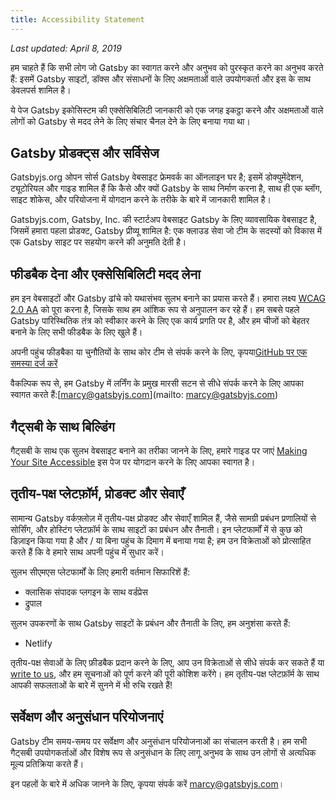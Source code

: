 ```yaml
---
title: Accessibility Statement
---
```


_Last updated: April 8, 2019_

हम चाहते हैं कि सभी लोग जो Gatsby का स्वागत करने और अनुभव को पुरस्कृत करने का अनुभव करते हैं: इसमें Gatsby साइटों, डॉक्स और संसाधनों के लिए अक्षमताओं वाले उपयोगकर्ता और इस के साथ डेवलपर्स शामिल है।

ये पेज Gatsby इकोसिस्टम की एक्सेसिबिलिटी जानकारी को एक जगह इकट्ठा करने और अक्षमताओं वाले लोगों को Gatsby से मदद लेने के लिए संचार चैनल देने के लिए बनाया गया था। 
## Gatsby प्रोडक्ट्स और सर्विसेज

Gatsbyjs.org ओपन सोर्स Gatsby वेबसाइट फ्रेमवर्क का ऑनलाइन घर है; इसमें डोक्युमेंदेशन, ट्यूटोरियल और गाइड शामिल हैं कि कैसे और क्यों Gatsby के साथ निर्माण करना है, साथ ही एक ब्लॉग, साइट शोकेस, और परियोजना में योगदान करने के तरीके के बारे में जानकारी शामिल है।

Gatsbyjs.com, Gatsby, Inc. की स्टार्टअप वेबसाइट Gatsby के लिए व्यावसायिक वेबसाइट है, जिसमें हमारा पहला प्रोडक्ट, Gatsby प्रीव्यू शामिल है: एक क्लाउड सेवा जो टीम के सदस्यों को विकास में एक Gatsby साइट पर सहयोग करने की अनुमति देती है।

## फीडबैक देना और एक्सेसिबिलिटी मदद लेना

हम इन वेबसाइटों और Gatsby ढांचे को यथासंभव सुलभ बनाने का प्रयास करते हैं। हमारा लक्ष्य [WCAG 2.0 AA](https://www.w3.org/TR/WCAG20/) को पूरा करना है, जिसके साथ हम आंशिक रूप से अनुपालन कर रहे हैं। हम सबसे पहले Gatsby पारिस्थितिक तंत्र को स्वीकार करने के लिए एक कार्य प्रगति पर है, और हम चीजों को बेहतर बनाने के लिए सभी फीडबैक के लिए खुले हैं।

अपनी पहुंच फीडबैका या चुनौतियों के साथ कोर टीम से संपर्क करने के लिए, कृपया[GitHub पर एक समस्या दर्ज करें](https://github.com/gatsbyjs/gatsby/issues/new/choose)

वैकल्पिक रूप से, हम Gatsby में लर्निंग के प्रमुख मारसी सटन से सीधे संपर्क करने के लिए आपका स्वागत करते हैं:[marcy@gatsbyjs.com](mailto: marcy@gatsbyjs.com)

## गैट्सबी के साथ बिल्डिंग

गैट्सबी के साथ एक सुलभ वेबसाइट बनाने का तरीका जानने के लिए, हमारे गाइड पर जाएं [Making Your Site Accessible](/docs/making-your-site-accessible/)  इस पेज पर योगदान करने के लिए आपका स्वागत है।

## तृतीय-पक्ष प्लेटफ़ॉर्म, प्रोडक्ट और सेवाएँ

सामान्य Gatsby वर्कफ़्लोज़ में तृतीय-पक्ष प्रोडक्ट और सेवाएँ शामिल हैं, जैसे सामग्री प्रबंधन प्रणालियों से सोर्सिंग, और होस्टिंग प्लेटफ़ॉर्म के साथ साइटों का प्रबंधन और तैनाती। इन प्लेटफार्मों में से कुछ को डिज़ाइन किया गया है और / या बिना पहुंच के दिमाग में बनाया गया है; हम उन विक्रेताओं को प्रोत्साहित करते हैं कि वे हमारे साथ अपनी पहुंच में सुधार करें।

सुलभ सीएमएस प्लेटफार्मों के लिए हमारी वर्तमान सिफारिशें हैं:

- क्लासिक संपादक प्लगइन के साथ वर्डप्रेस
- द्रुपाल

सुलभ उपकरणों के साथ Gatsby साइटों के प्रबंधन और तैनाती के लिए, हम अनुशंसा करते हैं:

- Netlify

तृतीय-पक्ष सेवाओं के लिए फ़ीडबैक प्रदान करने के लिए, आप उन विक्रेताओं से सीधे संपर्क कर सकते हैं या [write to us](mailto:marcy@gatsbyjs.com), और हम सूचनाओं को पूर्ण करने की पूरी कोशिश करेंगे। हम तृतीय-पक्ष प्लेटफ़ॉर्म के साथ आपकी सफलताओं के बारे में सुनने में भी रुचि रखते हैं!

## सर्वेक्षण और अनुसंधान परियोजनाएं

Gatsby टीम समय-समय पर सर्वेक्षण और अनुसंधान परियोजनाओं का संचालन करती है। हम सभी गैट्सबी उपयोगकर्ताओं और विशेष रूप से अनुसंधान के लिए लागू अनुभव के साथ उन लोगों से अत्यधिक मूल्य प्रतिक्रिया करते हैं।

इन पहलों के बारे में अधिक जानने के लिए, कृपया संपर्क करें [marcy@gatsbyjs.com](mailto:marcy@gatsbyjs.com)।
